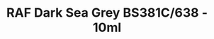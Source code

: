 ---
layout: product
title: "RAF Dark Sea Grey BS381C/638 - 10ml"
price: "330" 
desc: "Acrylic Laquer 10mL"
img_path: "/assets/img/RC296.jpg"
brand: "AK "
available: false
special_offer: false
new: false
soon: false
cat: "020000"
subcat: "020200"
subsubcat: "020201"
sifra: "RC296"
popular: false
---